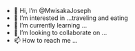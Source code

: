 - 👋 Hi, I’m @MwisakaJoseph
- 👀 I’m interested in ...traveling and eating
- 🌱 I’m currently learning ...
- 💞️ I’m looking to collaborate on ...
- 📫 How to reach me ...

<!---
MwisakaJoseph/MwisakaJoseph is a ✨ special ✨ repository because its `README.md` (this file) appears on your GitHub profile.
You can click the Preview link to take a look at your changes.
--->
